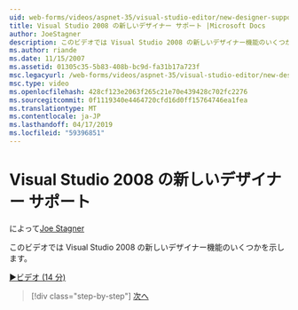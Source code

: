 ```yaml
---
uid: web-forms/videos/aspnet-35/visual-studio-editor/new-designer-support-in-visual-studio-2008
title: Visual Studio 2008 の新しいデザイナー サポート |Microsoft Docs
author: JoeStagner
description: このビデオでは Visual Studio 2008 の新しいデザイナー機能のいくつかを示します。
ms.author: riande
ms.date: 11/15/2007
ms.assetid: 01305c35-5b83-408b-bc9d-fa31b17a723f
msc.legacyurl: /web-forms/videos/aspnet-35/visual-studio-editor/new-designer-support-in-visual-studio-2008
msc.type: video
ms.openlocfilehash: 428cf123e2063f265c21e70e439428c702fc2276
ms.sourcegitcommit: 0f1119340e4464720cfd16d0ff15764746ea1fea
ms.translationtype: MT
ms.contentlocale: ja-JP
ms.lasthandoff: 04/17/2019
ms.locfileid: "59396851"
---
```

# <a name="new-designer-support-in-visual-studio-2008"></a>Visual Studio 2008 の新しいデザイナー サポート

によって[Joe Stagner](https://github.com/JoeStagner)

このビデオでは Visual Studio 2008 の新しいデザイナー機能のいくつかを示します。

[&#9654;ビデオ (14 分)](https://channel9.msdn.com/Blogs/ASP-NET-Site-Videos/new-designer-support-in-visual-studio-2008)

> [!div class="step-by-step"]
> [次へ](javascript-intellisense-support-in-visual-studio-2008.md)
